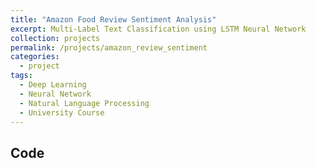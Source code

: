 ```yaml
---
title: "Amazon Food Review Sentiment Analysis"
excerpt: Multi-Label Text Classification using LSTM Neural Network
collection: projects
permalink: /projects/amazon_review_sentiment
categories:
  - project
tags:
  - Deep Learning
  - Neural Network
  - Natural Language Processing
  - University Course
---
```


## Code
